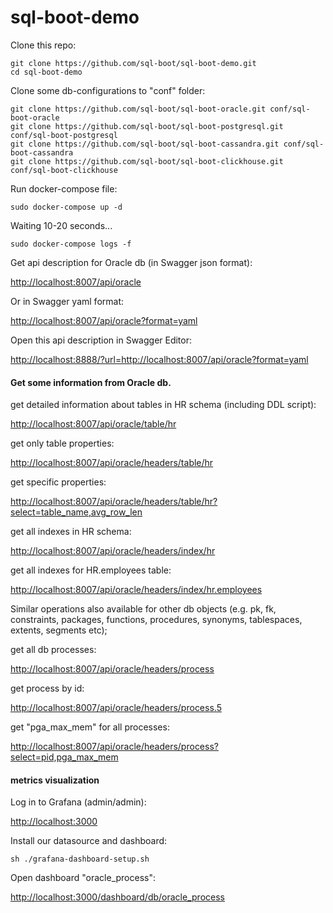 # sql-boot-demo

Clone this repo:

    git clone https://github.com/sql-boot/sql-boot-demo.git
    cd sql-boot-demo

Clone some db-configurations to "conf" folder:

    git clone https://github.com/sql-boot/sql-boot-oracle.git conf/sql-boot-oracle
    git clone https://github.com/sql-boot/sql-boot-postgresql.git conf/sql-boot-postgresql
    git clone https://github.com/sql-boot/sql-boot-cassandra.git conf/sql-boot-cassandra
    git clone https://github.com/sql-boot/sql-boot-clickhouse.git conf/sql-boot-clickhouse

Run docker-compose file:

    sudo docker-compose up -d

Waiting 10-20 seconds...

    sudo docker-compose logs -f

Get api description for Oracle db (in Swagger json format):

  [http://localhost:8007/api/oracle](http://localhost:8007/api/oracle)

Or in Swagger yaml format:

  [http://localhost:8007/api/oracle?format=yaml](http://localhost:8007/api/oracle?format=yaml)

Open this api description in Swagger Editor:

  [http://localhost:8888/?url=http://localhost:8007/api/oracle?format=yaml](http://localhost:8888/?url=http://localhost:8007/api/oracle?format=yaml)


#### Get some information from Oracle db.

get detailed information about tables in HR schema (including DDL script):

  [http://localhost:8007/api/oracle/table/hr](http://localhost:8007/api/oracle/table/hr)

get only table properties:

  [http://localhost:8007/api/oracle/headers/table/hr](http://localhost:8007/api/oracle/headers/table/hr)

get specific properties:

  [http://localhost:8007/api/oracle/headers/table/hr?select=table_name,avg_row_len](http://localhost:8007/api/oracle/headers/table/hr?select=table_name,avg_row_len)


get all indexes in HR schema:

  [http://localhost:8007/api/oracle/headers/index/hr](http://localhost:8007/api/oracle/headers/index/hr)

get all indexes for HR.employees table:

  [http://localhost:8007/api/oracle/headers/index/hr.employees](http://localhost:8007/api/oracle/headers/index/hr.employees)


Similar operations also available for other db objects (e.g. pk, fk, constraints, packages, functions, procedures, synonyms, tablespaces, extents, segments etc);

get all db processes:

  [http://localhost:8007/api/oracle/headers/process](http://localhost:8007/api/oracle/headers/process)

get process by id:

  [http://localhost:8007/api/oracle/headers/process.5](http://localhost:8007/api/oracle/headers/process.5)

get "pga_max_mem" for all processes:

  [http://localhost:8007/api/oracle/headers/process?select=pid,pga_max_mem](http://localhost:8007/api/oracle/headers/process?select=pid,pga_max_mem)


#### metrics visualization

Log in to Grafana (admin/admin):

  [http://localhost:3000](http://localhost:3000)

Install our datasource and dashboard:

    sh ./grafana-dashboard-setup.sh

Open dashboard "oracle_process":

  [http://localhost:3000/dashboard/db/oracle_process](http://localhost:3000/dashboard/db/oracle_process)
